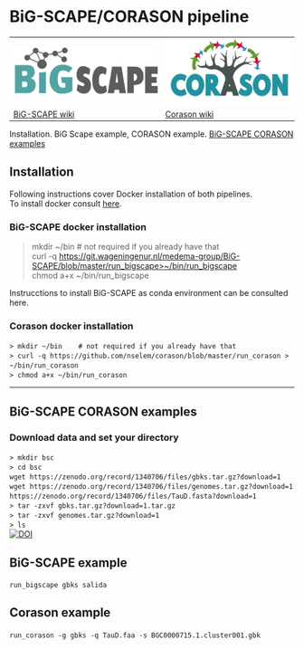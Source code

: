 # BiG-SCAPE/CORASON pipeline

<table>
   <tr>
      <td style="vertical-align: middle"> <img src="images/bigscape.png" alt="bigscape" /> </td>
      <td> <img src="images/corason.png" alt="corason" width="260px"/>  </td>
   
   </tr>
<tr>
   <td style="vertical-align: middle">
    <a href="https://git.wageningenur.nl/medema-group/BiG-SCAPE/wikis/home"> BiG-SCAPE wiki</a>
   </td>
   
   <td>
   <a href="https://github.com/nselem/corason/wiki"> Corason wiki</a>
      </td>
   
   </tr>
</table>


   Installation. BiG Scape example, CORASON example. [BiG-SCAPE CORASON examples](#big-scape-corason-examples)  



## Installation
Following instructions cover Docker installation of both pipelines.    
To install docker consult [here](pages/dockerInstall.md).  

### BiG-SCAPE docker installation     
> mkdir ~/bin    # not required if you already have that  
> curl -q https://git.wageningenur.nl/medema-group/BiG-SCAPE/blob/master/run_bigscape>~/bin/run_bigscape    
> chmod a+x ~/bin/run_bigscape    

Instrucctions to install BiG-SCAPE as conda environment can be consulted here.  

### Corason docker installation  
`> mkdir ~/bin    # not required if you already have that`    
`> curl -q https://github.com/nselem/corason/blob/master/run_corason > ~/bin/run_corason`    
`> chmod a+x ~/bin/run_corason`    

----------------
## BiG-SCAPE CORASON examples  
### Download data and set your directory  

`> mkdir bsc`  
`> cd bsc`  
`wget https://zenodo.org/record/1340706/files/gbks.tar.gz?download=1`    
`wget https://zenodo.org/record/1340706/files/genomes.tar.gz?download=1`    
`https://zenodo.org/record/1340706/files/TauD.fasta?download=1`    
`> tar -zxvf gbks.tar.gz?download=1.tar.gz`    
`> tar -zxvf genomes.tar.gz?download=1`      
`> ls`  
[![DOI](https://zenodo.org/badge/DOI/10.5281/zenodo.1340706.svg)](https://doi.org/10.5281/zenodo.1340706)

## BiG-SCAPE example  
`run_bigscape gbks salida`  

## Corason example  
`run_corason -g gbks -q TauD.faa -s BGC0000715.1.cluster001.gbk`    
